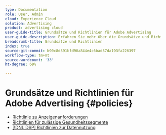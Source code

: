 ```yaml
---
type: Documentation
role: User, Admin
cloud: Experience Cloud
solution: Advertising
product: advertising cloud
user-guide-title: Grundsätze und Richtlinien für Adobe Advertising
user-guide-description: Erfahren Sie mehr über die Grundsätze und Richtlinien für Advertising DSP und [!DNL Advertising Search].
breadcrumb-title: Grundsätze und Richtlinien
index: true
source-git-commit: b90c8d391bfd90a844e4c6bad37da193fa226397
workflow-type: tm+mt
source-wordcount: '33'
ht-degree: 69%

---
```



# Grundsätze und Richtlinien für Adobe Advertising  {#policies}

+ [Richtlinie zu Anzeigenanforderungen](/help/policies/ad-requirements-policy.md)
+ [Richtlinien für zulässige Gesundheitssegmente](/help/policies/health-segment-guidelines.md)
+ [[!DNL DSP] Richtlinien zur Datennutzung](/help/policies/data-usage-guidelines.md)
